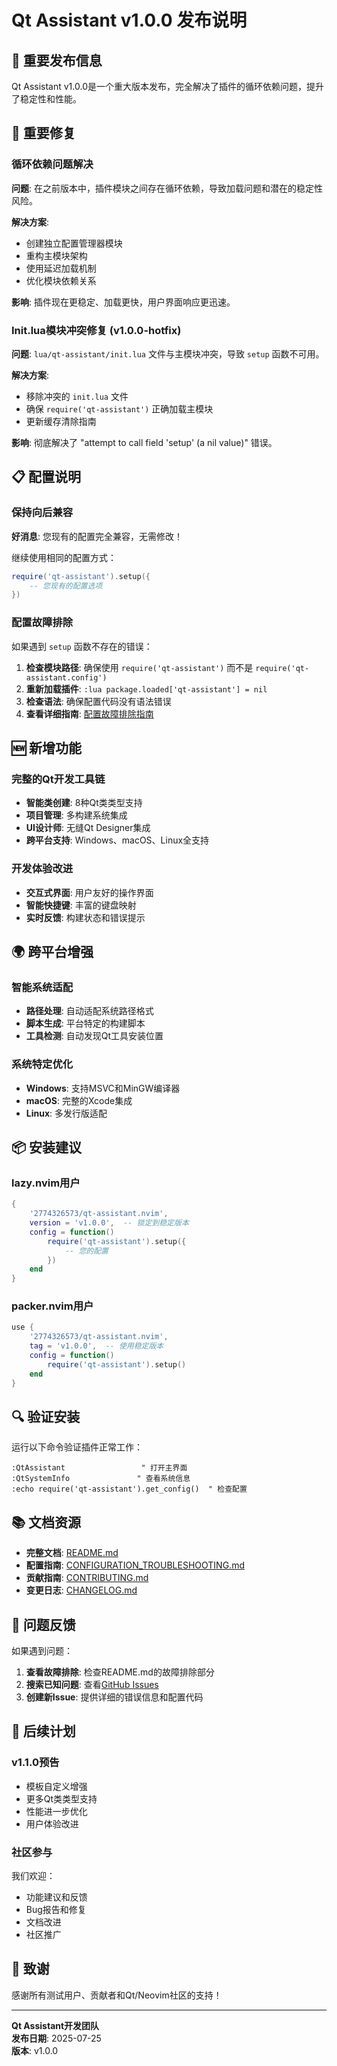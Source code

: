 # Qt Assistant v1.0.0 发布说明

## 🚀 重要发布信息

Qt Assistant v1.0.0是一个重大版本发布，完全解决了插件的循环依赖问题，提升了稳定性和性能。

## 🔧 重要修复

### 循环依赖问题解决
**问题**: 在之前版本中，插件模块之间存在循环依赖，导致加载问题和潜在的稳定性风险。

**解决方案**: 
- 创建独立配置管理器模块
- 重构主模块架构
- 使用延迟加载机制
- 优化模块依赖关系

**影响**: 插件现在更稳定、加载更快，用户界面响应更迅速。

### Init.lua模块冲突修复 (v1.0.0-hotfix)
**问题**: `lua/qt-assistant/init.lua` 文件与主模块冲突，导致 `setup` 函数不可用。

**解决方案**:
- 移除冲突的 `init.lua` 文件
- 确保 `require('qt-assistant')` 正确加载主模块
- 更新缓存清除指南

**影响**: 彻底解决了 "attempt to call field 'setup' (a nil value)" 错误。

## 📋 配置说明

### 保持向后兼容
**好消息**: 您现有的配置完全兼容，无需修改！

继续使用相同的配置方式：
```lua
require('qt-assistant').setup({
    -- 您现有的配置选项
})
```

### 配置故障排除
如果遇到 `setup` 函数不存在的错误：

1. **检查模块路径**: 确保使用 `require('qt-assistant')` 而不是 `require('qt-assistant.config')`
2. **重新加载插件**: `:lua package.loaded['qt-assistant'] = nil`
3. **检查语法**: 确保配置代码没有语法错误
4. **查看详细指南**: [配置故障排除指南](docs/CONFIGURATION_TROUBLESHOOTING.md)

## 🆕 新增功能

### 完整的Qt开发工具链
- **智能类创建**: 8种Qt类类型支持
- **项目管理**: 多构建系统集成
- **UI设计师**: 无缝Qt Designer集成
- **跨平台支持**: Windows、macOS、Linux全支持

### 开发体验改进
- **交互式界面**: 用户友好的操作界面
- **智能快捷键**: 丰富的键盘映射
- **实时反馈**: 构建状态和错误提示

## 🌍 跨平台增强

### 智能系统适配
- **路径处理**: 自动适配系统路径格式
- **脚本生成**: 平台特定的构建脚本
- **工具检测**: 自动发现Qt工具安装位置

### 系统特定优化
- **Windows**: 支持MSVC和MinGW编译器
- **macOS**: 完整的Xcode集成
- **Linux**: 多发行版适配

## 📦 安装建议

### lazy.nvim用户
```lua
{
    '2774326573/qt-assistant.nvim',
    version = 'v1.0.0',  -- 锁定到稳定版本
    config = function()
        require('qt-assistant').setup({
            -- 您的配置
        })
    end
}
```

### packer.nvim用户
```lua
use {
    '2774326573/qt-assistant.nvim',
    tag = 'v1.0.0',  -- 使用稳定版本
    config = function()
        require('qt-assistant').setup()
    end
}
```

## 🔍 验证安装

运行以下命令验证插件正常工作：

```vim
:QtAssistant                 " 打开主界面
:QtSystemInfo               " 查看系统信息
:echo require('qt-assistant').get_config()  " 检查配置
```

## 📚 文档资源

- **完整文档**: [README.md](README.md)
- **配置指南**: [CONFIGURATION_TROUBLESHOOTING.md](docs/CONFIGURATION_TROUBLESHOOTING.md)
- **贡献指南**: [CONTRIBUTING.md](CONTRIBUTING.md)
- **变更日志**: [CHANGELOG.md](CHANGELOG.md)

## 🐛 问题反馈

如果遇到问题：

1. **查看故障排除**: 检查README.md的故障排除部分
2. **搜索已知问题**: 查看[GitHub Issues](https://github.com/2774326573/qt-assistant.nvim/issues)
3. **创建新Issue**: 提供详细的错误信息和配置代码

## 🎯 后续计划

### v1.1.0预告
- 模板自定义增强
- 更多Qt类类型支持
- 性能进一步优化
- 用户体验改进

### 社区参与
我们欢迎：
- 功能建议和反馈
- Bug报告和修复
- 文档改进
- 社区推广

## 🙏 致谢

感谢所有测试用户、贡献者和Qt/Neovim社区的支持！

---

**Qt Assistant开发团队**  
**发布日期**: 2025-07-25  
**版本**: v1.0.0
